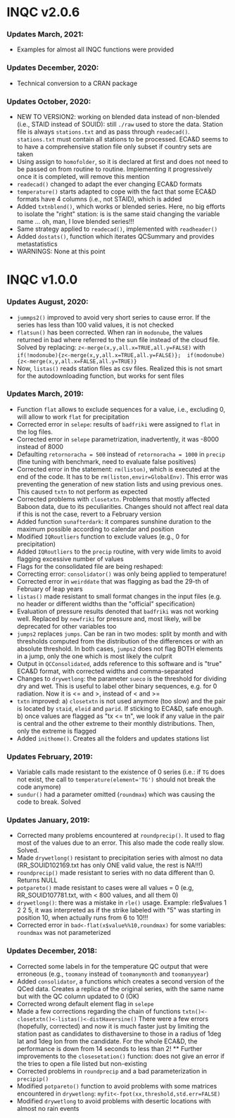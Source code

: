 # INQC v2.0.6

### Updates March, 2021:
* Examples for almost all INQC functions were provided

### Updates December, 2020:
* Technical conversion to a CRAN package

### Updates October, 2020:
* NEW TO VERSION2: working on blended data instead of non-blended (i.e., STAID instead of SOUID): still `./raw` used to store the data. Station file is always `stations.txt` and as pass through `readecad()`. `stations.txt` must contain all stations to be processed. ECA&D seems to to have a comprehensive station file only subset if country sets are taken
* Using assign to `homofolder`, so it is declared at first and does not need to be passed on from routine to routine. Implementing it progressively once it is completed, will remove this mention
* `readecad()` changed to adapt the ever changing ECA&D formats
* `temperature()` starts adapted to cope with the fact that some ECA&D formats have 4 columns (i.e., not STAID), which is added
* Added `txtnblend()`, which works or blended series. Here, no big efforts to isolate the "right" station: is is the same staid changing the variable name ... oh, man, I love blended series!!!
* Same strategy applied to `readecad()`, implemented with `readheader()` 
* Added `dostats()`, function which iterates QCSummary and provides metastatistics
* WARNINGS: None at this point

# INQC v1.0.0

### Updates August, 2020:
* `jummps2()` improved to avoid very short series to cause error. If the series has less than 100 valid values, it is not checked
* `flatsun()` has been corrected. When ran in `modonube`, the values returned in bad where referred to the sun file instead of the cloud file. Solved by replacing: 
`z<-merge(x,y,all.x=TRUE,all.y=FALSE)` with `if(!modonube){z<-merge(x,y,all.x=TRUE,all.y=FALSE)};  if(modonube){z<-merge(x,y,all.x=FALSE,all.y=TRUE)}`
* Now, `listas()` reads station files as csv files. Realized this is not smart for the autodownloading function, but works for sent files

### Updates March, 2019:
* Function `flat` allows to exclude sequences for a value, i.e., excluding 0, will allow to work `flat` for precipitation
* Corrected error in `selepe`: results of `badfriki` were assigned to `flat` in the log files. 
* Corrected error in `selepe` parametrization, inadvertently, it was -8000 instead of 8000
* Defaulting `retornoracha = 500` instead of `retornoracha = 1000` in `precip` (fine tuning with benchmark, need to evaluate false positives)
* Corrected error in the statement: `rm(liston)`, which is executed at the end of the code. It has to be `rm(liston,envir=GlobalEnv)`. This error was preventing the generation of new station lists and using previous ones. This caused `txtn` to not perform as expected  
* Corrected problems with `closetxtn`. Problems that mostly affected Baboon data, due to its peculiarities. Changes should not affect real data if this is not the case, revert to a February version
* Added function `sunafterdark`: it compares sunshine duration to the maximum possible according to calendar and position
* Modified `IQRoutliers` function to exclude values (e.g., 0 for precipitation)
* Added `IQRoutliers` to the `precip` routine, with very wide limits to avoid flagging excessive number of values
* Flags for the consolidated file are being reshaped: 
* Correcting error: `consolidator()` was only being applied to temperature!
* Corrected error in `weirddate` that was flagging as bad the 29-th of February of leap years
* `listas()` made resistant to small format changes in the input files (e.g. no header or different widths than the "official" specification)
* Evaluation of pressure results denoted that `badfriki` was not working well. Replaced by `newfriki` for pressure and, most likely, will be deprecated for other variables too
* `jumps2` replaces `jumps`. Can be ran in two modes: split by month and with thresholds computed from the distribution of the differences or with an absolute threshold. In both cases, `jumps2` does not flag BOTH elements in a jump, only the one which is most likely the culprit
* Output in `QCConsolidated`, adds reference to this software and is "true" ECA&D format, with corrected widths and comma-separated
* Changes to `drywetlong`: the parameter `sueco` is the threshold for dividing dry and wet. This is useful to label other binary sequences, e.g. for 0 radiation. Now it is <= and >, instead of < and >=
* `txtn` improved:
  a) `closetxtn` is not used anymore (too slow) and the pair is located by `staid`, `eleid` and `parid`. If sticking to ECA&D, safe enough. 
  b) once values are flagged as "tx <= tn", we look if any value in the pair is central and the other extreme to their monthly distributions. Then, only the extreme is flagged
* Added `inithome()`. Creates all the folders and updates stations list

### Updates February, 2019:
* Variable calls made resistant to the existence of 0 series (i.e.: if `TG` does not exist, the call to `temperature(element='TG')` should not break the code anymore)
* `sundur()` had a parameter omitted (`roundmax`) which was causing the code to break. Solved

### Updates January, 2019:
* Corrected many problems encountered at `roundprecip()`. It used to flag most of the values due to an error. This also made the code really slow. Solved. 
* Made `drywetlong()` resistant to precipitation series with almost no data (RR_SOUID102169.txt has only ONE valid value, the rest is NA!!!)
* `roundprecip()` made resistant to series with no data different than 0. Returns NULL 
* `potpareto()` made resistant to cases were all values = 0 (e.g, RR_SOUID107781.txt, with < 800 values, and all them 0)
* `drywetlong()`: there was a mistake in `rle()` usage. Example: rle$values 1 2 2 5, it was interpreted as if the strike labeled with "5" was starting in position 10, when actually runs from 6 to 10!!!
* Corrected error in `bad<-flat(x$value%%10,roundmax)` for some variables: `roundmax` was not parameterized

### Updates December, 2018:
* Corrected some labels in for the temperature QC output that were erroneous (e.g., `toomany` instead of `toomanymonth` and `toomanyyear`)
* Added `consolidator`, a functions which creates a second version of the QCed data. Creates a replica of the original series, with the same name but with the QC column updated to 0 (OK)
* Corrected wrong default element flag in `selepe`
* Made a few corrections regarding the chain of functions `txtn()<-closetxtn()<-listas()<-distHaversine()` There were a few errors (hopefully, corrected) and now it is much faster just by limiting the station past as candidates to disthaversine to those in a radius of 1deg lat and 1deg lon from the candidate. For the whole ECA&D, the performance is down from 14 seconds to less than 2!
** Further improvements to the `closesetation()` function: does not give an error if the tries to open a file listed but non-existing
* Corrected problems in `roundprecip` and a bad parameterization in `precipip()`
* Modified `potpareto()` function to avoid problems with some matrices encountered in `drywetlong`: `myfit<-fpot(xx,threshold,std.err=FALSE)`	
* Modified `drywetlong` to avoid problems with desertic locations with almost no rain events